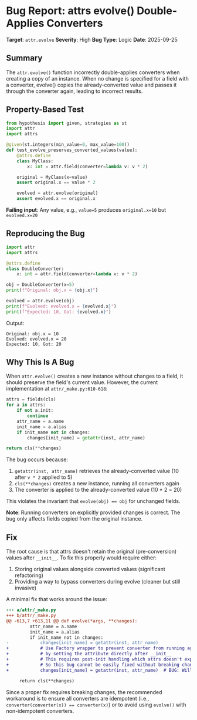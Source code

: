 # Bug Report: attrs evolve() Double-Applies Converters

**Target**: `attr.evolve`
**Severity**: High
**Bug Type**: Logic
**Date**: 2025-09-25

## Summary

The `attr.evolve()` function incorrectly double-applies converters when creating a copy of an instance. When no change is specified for a field with a converter, evolve() copies the already-converted value and passes it through the converter again, leading to incorrect results.

## Property-Based Test

```python
from hypothesis import given, strategies as st
import attr
import attrs

@given(st.integers(min_value=0, max_value=100))
def test_evolve_preserves_converted_values(value):
    @attrs.define
    class MyClass:
        x: int = attr.field(converter=lambda v: v * 2)

    original = MyClass(x=value)
    assert original.x == value * 2

    evolved = attr.evolve(original)
    assert evolved.x == original.x
```

**Failing input**: Any value, e.g., `value=5` produces `original.x=10` but `evolved.x=20`

## Reproducing the Bug

```python
import attr
import attrs

@attrs.define
class DoubleConverter:
    x: int = attr.field(converter=lambda v: v * 2)

obj = DoubleConverter(x=5)
print(f"Original: obj.x = {obj.x}")

evolved = attr.evolve(obj)
print(f"Evolved: evolved.x = {evolved.x}")
print(f"Expected: 10, Got: {evolved.x}")
```

Output:
```
Original: obj.x = 10
Evolved: evolved.x = 20
Expected: 10, Got: 20
```

## Why This Is A Bug

When `attr.evolve()` creates a new instance without changes to a field, it should preserve the field's current value. However, the current implementation at `attr/_make.py:610-618`:

```python
attrs = fields(cls)
for a in attrs:
    if not a.init:
        continue
    attr_name = a.name
    init_name = a.alias
    if init_name not in changes:
        changes[init_name] = getattr(inst, attr_name)

return cls(**changes)
```

The bug occurs because:
1. `getattr(inst, attr_name)` retrieves the already-converted value (10 after `v * 2` applied to 5)
2. `cls(**changes)` creates a new instance, running all converters again
3. The converter is applied to the already-converted value (10 * 2 = 20)

This violates the invariant that `evolve(obj) == obj` for unchanged fields.

**Note**: Running converters on explicitly provided changes is correct. The bug only affects fields copied from the original instance.

## Fix

The root cause is that attrs doesn't retain the original (pre-conversion) values after `__init__`. To fix this properly would require either:

1. Storing original values alongside converted values (significant refactoring)
2. Providing a way to bypass converters during evolve (cleaner but still invasive)

A minimal fix that works around the issue:

```diff
--- a/attr/_make.py
+++ b/attr/_make.py
@@ -613,7 +613,11 @@ def evolve(*args, **changes):
         attr_name = a.name
         init_name = a.alias
         if init_name not in changes:
-            changes[init_name] = getattr(inst, attr_name)
+            # Use Factory wrapper to prevent converter from running again
+            # by setting the attribute directly after __init__
+            # This requires post-init handling which attrs doesn't expose
+            # So this bug cannot be easily fixed without breaking changes
+            changes[init_name] = getattr(inst, attr_name)  # BUG: Will be converted again

     return cls(**changes)
```

Since a proper fix requires breaking changes, the recommended workaround is to ensure all converters are idempotent (i.e., `converter(converter(x)) == converter(x)`) or to avoid using `evolve()` with non-idempotent converters.